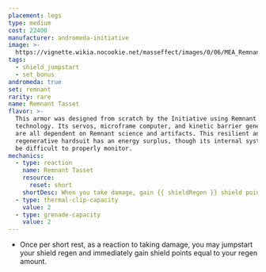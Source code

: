 ```yaml
---
placement: legs
type: medium
cost: 22400
manufacturer: andromeda-initiative
image: >-
  https://vignette.wikia.nocookie.net/masseffect/images/0/06/MEA_Remnant_Reborn_Legs.png/revision/latest/scale-to-width-down/350?cb=20180513015108
tags:
  - shield_jumpstart
  - set_bonus
andromeda: true
set: remnant
rarity: rare
name: Remnant Tasset
flavor: >-
  This armor was designed from scratch by the Initiative using Remnant
  technology. Its servos, microframe computer, and kinetic barrier generators
  are all dependent on Remnant science and artifacts. This resilient and
  regenerative hardsuit has an energy surplus, though its internal systems can
  be difficult to properly monitor.
mechanics:
  - type: reaction
    name: Remnant Tasset
    resource:
      reset: short
    shortDesc: When you take damage, gain {{ shieldRegen }} shield points.
  - type: thermal-clip-capacity
    value: 2
  - type: grenade-capacity
    value: 2
---
```

- Once per short rest, as a reaction to taking damage, you may jumpstart your shield regen and
immediately gain shield points equal to your regen amount.
